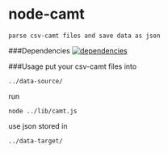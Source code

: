 node-camt
=========

``parse csv-camt files and save data as json``

###Dependencies
[![dependencies](https://david-dm.org/solygen/node-camt.svg)](https://david-dm.org/solygen/node-camt)

###Usage
put your csv-camt files into

```
../data-source/
```

run

```
node ../lib/camt.js

```

use json stored in

```
../data-target/

```
